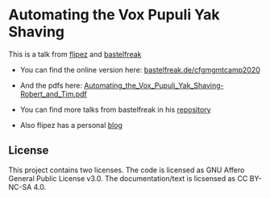 # Automating the Vox Pupuli Yak Shaving

This is a talk from [flipez](https://twitter.com/Was1NicerDude) and [bastelfreak](https://twitter.com/BastelsBlog)

* You can find the online version here: [bastelfreak.de/cfgmgmtcamp2020](https://bastelfreak.de/cfgmgmtcamp2020/#1)
* And the pdfs here: [Automating_the_Vox_Pupuli_Yak_Shaving-Robert_and_Tim.pdf](https://github.com/bastelfreak/cfgmgmtcamp2020/blob/master/Automating_the_Vox_Pupuli_Yak_Shaving-Robert_and_Tim.pdf)

* You can find more talks from bastelfreak in his [repository](https://github.com/bastelfreak/talks)
* Also flipez has a personal [blog](https://brauser.io/)

## License

This project contains two licenses. The code is licensed as GNU Affero General
Public License v3.0. The documentation/text is licsensed as CC BY-NC-SA 4.0.
